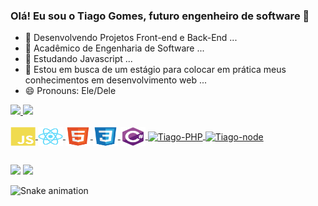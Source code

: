 ### Olá! Eu sou o Tiago Gomes, futuro engenheiro de software 👋

- 🔭 Desenvolvendo Projetos Front-end e Back-End ...
- 🌱 Acadêmico de Engenharia de Software ...
- 👯 Estudando Javascript ...
- 🤔 Estou em busca de um estágio para colocar em prática meus conhecimentos em desenvolvimento web ...
- 😄 Pronouns: Ele/Dele
<div>
  <a href="https://github.com/tiagow8">
  <img height = "180em" src = "https://github-readme-stats.vercel.app/api?username=tiagow8&show_icons=true&theme=dracula&include_all_commits=true&count_private=true" />
  <img height = "180em" src = "https://github-readme-stats.vercel.app/api/top-langs/?username=tiagow8&layout=compact&langs_count=10&theme=dracula" />
</div>
  <div style="display: inline_block"><br>
  <img align="center" alt="Tiago-Js" height="30" width="40" src="https://raw.githubusercontent.com/devicons/devicon/master/icons/javascript/javascript-plain.svg">
  <img align="center" alt="Tiago-React" height="30" width="40" src="https://raw.githubusercontent.com/devicons/devicon/master/icons/react/react-original.svg">
  <img align="center" alt="Tiago-HTML" height="30" width="40" src="https://raw.githubusercontent.com/devicons/devicon/master/icons/html5/html5-original.svg">
  <img align="center" alt="Tiago-CSS" height="30" width="40" src="https://raw.githubusercontent.com/devicons/devicon/master/icons/css3/css3-original.svg">
  <img align="center" alt="Tiago-Csharp" height="30" width="40" src="https://raw.githubusercontent.com/devicons/devicon/master/icons/csharp/csharp-original.svg">
    <img align="center" alt="Tiago-PHP" height="40" width="40" src="https://upload.wikimedia.org/wikipedia/commons/2/27/PHP-logo.svg">
    <img align="center" alt="Tiago-node" height="40" width="40" src="https://upload.wikimedia.org/wikipedia/commons/d/d9/Node.js_logo.svg">
</div>
 
  ##
 
<div> 
  <a href = "mailto:tiagogomed81@gmail.com"><img src="https://img.shields.io/badge/Gmail-D14836?style=for-the-badge&logo=gmail&logoColor=white" target="_blank"></a>
  <a href="https://www.linkedin.com/in/tiago-g-95b637205/" target="_blank"><img src="https://img.shields.io/badge/-LinkedIn-%230077B5?style=for-the-badge&logo=linkedin&logoColor=white" target="_blank"></a> 
 
  ![Snake animation](https://github.com/tiagow8/tiagow8/blob/output/github-contribution-grid-snake.svg)
 
</div>


